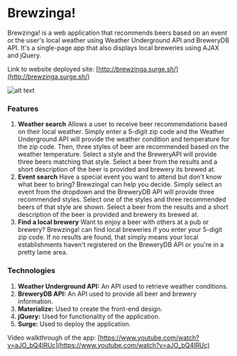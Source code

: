 # Brewzinga!

Brewzinga! is a web application that recommends beers based on an event or the user's local weather using Weather Underground API and BreweryDB API. It's a single-page app that also displays local breweries using AJAX and jQuery.

Link to website deployed site: [http://brewzinga.surge.sh/](http://brewzinga.surge.sh/)

![alt text](https://github.com/bradefting/Brewzinga/blob/master/brewzinga/img/Brewzinga-readMe.png?raw=true)

### Features

1. **Weather search** Allows a user to receive beer recommendations based on their local weather. Simply enter a 5-digit zip code and the Weather Underground API will provide the weather condition and temperature for the zip code. Then, three styles of beer are recommended based on the weather temperature. Select a style and the BreweryAPI will provide three beers matching that style. Select a beer from the results and a short description of the beer is provided and brewery its brewed at.
2. **Event search** Have a special event you want to attend but don't know what beer to bring? Brewzinga! can help you decide. Simply select an event from the dropdown and the BreweryDB API will provide three recommended styles. Select one of the styles and three recommended beers of that style are shown. Select a beer from the results and a short description of the beer is provided and brewery its brewed at.   
3. **Find a local brewery** Want to enjoy a beer with others at a pub or brewery? Brewzinga! can find local breweries if you enter your 5-digit zip code. If no results are found, that simply means your local establishments haven't registered on the BreweryDB API or you're in a pretty lame area.

### Technologies

1. **Weather Underground API:** An API used to retrieve weather conditions.
2. **BreweryDB API:** An API used to provide all beer and brewery information.
3. **Materialize:** Used to create the front-end design.
4. **jQuery:** Used for functionality of the application.
5. **Surge:** Used to deploy the application.

Video walkthrough of the app: [https://www.youtube.com/watch?v=aJO_bQ4lRUc](https://www.youtube.com/watch?v=aJO_bQ4lRUc)
